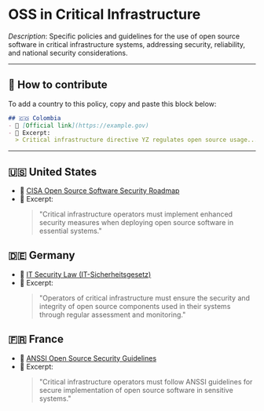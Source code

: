 # OSS in Critical Infrastructure

_Description_: Specific policies and guidelines for the use of open source software in critical infrastructure systems, addressing security, reliability, and national security considerations.

---

## 🧩 How to contribute

To add a country to this policy, copy and paste this block below:

```markdown
## 🇨🇴 Colombia
- 🔗 [Official link](https://example.gov)
- 📄 Excerpt:
  > Critical infrastructure directive YZ regulates open source usage...
```

---

## 🇺🇸 United States

- 🔗 [CISA Open Source Software Security Roadmap](https://www.cisa.gov/resources-tools/resources/securing-open-source-software-roadmap)
- 📄 Excerpt:
  > "Critical infrastructure operators must implement enhanced security measures when deploying open source software in essential systems."

## 🇩🇪 Germany

- 🔗 [IT Security Law (IT-Sicherheitsgesetz)](https://www.gesetze-im-internet.de/bsig_2009/)
- 📄 Excerpt:
  > "Operators of critical infrastructure must ensure the security and integrity of open source components used in their systems through regular assessment and monitoring."

## 🇫🇷 France

- 🔗 [ANSSI Open Source Security Guidelines](https://www.ssi.gouv.fr/)
- 📄 Excerpt:
  > "Critical infrastructure operators must follow ANSSI guidelines for secure implementation of open source software in sensitive systems."
